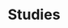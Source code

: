 ---
# Featured tags need to have either the `list` or `grid` layout (PRO only).
layout:

# The title of the tag's page.
title: Studies

# The name of the tag, used in a post's front matter (e.g. tags: [<slug>]).
slug: studies

# (Optional) Write a short (~150 characters) description of this featured tag.
description: >
  Studies page.

hide_description: true

# (Optional) You can disable grouping posts by date.
# no_groups: true

# Exclude this example category from the sitemap.
# DON'T USE THIS SETTING IN YOUR CATEGORIES!
sitemap: false
---